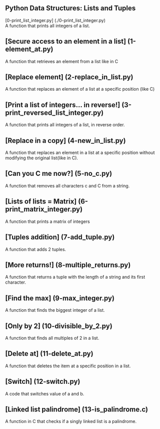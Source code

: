 ##  Python Data Structures: Lists and Tuples <br/>
[0-print_list_integer.py] (./0-print_list_integer.py) <br/>
A function that prints all integers of a list.<br/>
## [Secure access to an element in a list] (1-element_at.py)<br/>
A function that retrieves an element from a list like in C<br/>
## [Replace element] (2-replace_in_list.py)<br/>
A function that replaces an element of a list at a specific position (like C)<br/>
## [Print a list of integers... in reverse!] (3-print_reversed_list_integer.py)<br/>
A function that prints all integers of a list, in reverse order.<br/>
## [Replace in a copy] (4-new_in_list.py)<br/>
A function that replaces an element in a list at a specific position without modifying the original list(like in C).<br/>
## [Can you C me now?] (5-no_c.py)<br/>
A function that removes all characters c and C from a string.<br/>
## [Lists of lists = Matrix] (6-print_matrix_integer.py)<br/>
A function that prints a matrix of integers <br/>
## [Tuples addition] (7-add_tuple.py)<br/>
A function that adds 2 tuples. <br/>
## [More returns!] (8-multiple_returns.py)<br/>
A function that returns a tuple with the length of a string and its first character. <br/>
## [Find the max] (9-max_integer.py)<br/>
A function that finds the biggest integer of a list.<br/>
## [Only by 2] (10-divisible_by_2.py)<br/>
A function that finds all multiples of 2 in a list.<br/>
## [Delete at] (11-delete_at.py)<br/>
A function that deletes the item at a specific position in a list.<br/>
## [Switch] (12-switch.py)<br/>
A code that switches value of a and b.<br/>
## [Linked list palindrome] (13-is_palindrome.c)<br/>
A function in C that checks if a singly linked list is a palindrome. <br/>
